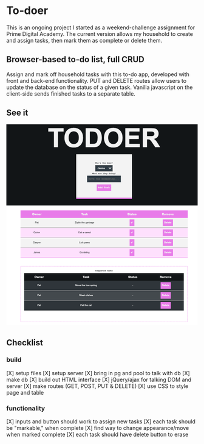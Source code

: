 # To-doer

This is an ongoing project I started as a weekend-challenge assignment for Prime Digital Academy.
The current version allows my household to create and assign tasks, then mark them as complete or delete them.

## Browser-based to-do list, full CRUD

Assign and mark off household tasks with this to-do app, developed with front and back-end functionality. PUT and DELETE routes allow users to update the database on the status of a given task. Vanilla javascript on the client-side sends finished tasks to a separate table.

## See it
![todoer]( todoerscreengrab.png )



## Checklist
### build
[X] setup files
[X] setup server
[X] bring in pg and pool to talk with db
[X] make db
[X] build out HTML interface
[X] jQuery/ajax for talking DOM and server
[X] make routes (GET, POST, PUT & DELETE)
[X] use CSS to style page and table
### functionality
[X] inputs and button should work to assign new tasks
[X] each task should be "markable," when complete
[X] find way to change appearance/move when marked complete
[X] each task should have delete button to erase 